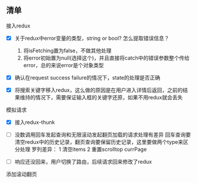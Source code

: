 
## 清单

接入redux
  - [x] 关于redux中error变量的类型，string or bool? 怎么提取错误信息？
    1. 将isFetching置为false，不做其他处理
    2. 将error初始置为null(选择这个)，并且直接将catch中的错误参数整个传给error，总的来说error是个对象类型

  - [x] 确认在request success failure的情况下，state的处理是否正确
  - [x] 将搜索关键字移入redux，这么做的原因是在用户进入详情后返回，之前的结果维持的情况下，需要保证输入框的关键字还原，如果不用redux就会丢失

模拟请求
  - [x] 接入redux-thunk
  - [ ] 没数调用回车发起查询和无限滚动发起翻页加载的请求处理有差异
    回车查询要清空redux中的历史记录，翻页查询要保留历史记录，这里要做两个type来区分处理
    罗列差异：
    1 清空items
    2 重置scrolltop currPage

  - [ ] 响应还没回来，用户切换了路由，后续请求回来修改了redux

添加滚动翻页

